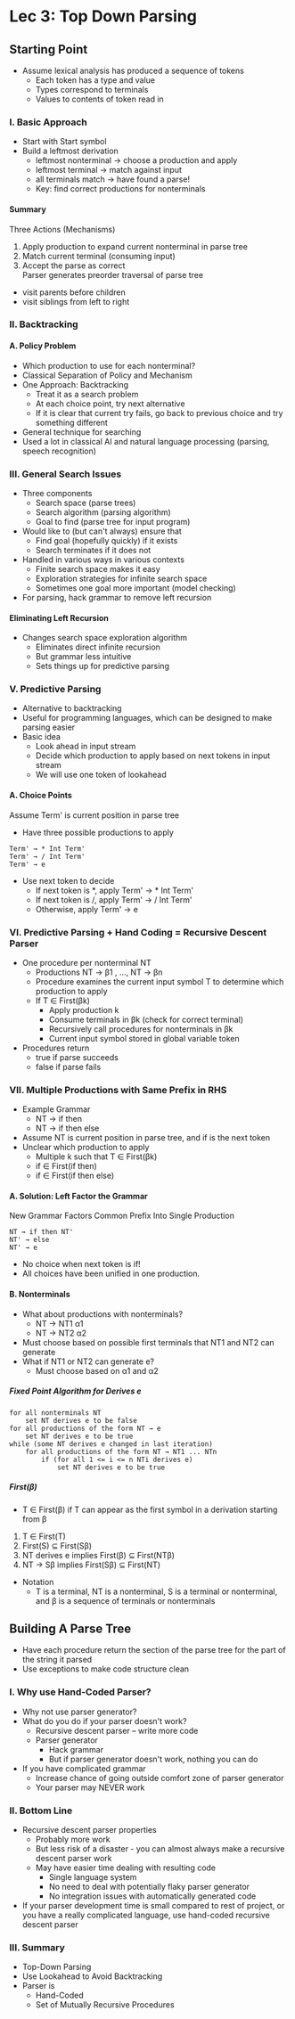 # Lec 3: Top Down Parsing
## Starting Point
- Assume lexical analysis has produced a sequence of tokens
    - Each token has a type and value
    - Types correspond to terminals
    - Values to contents of token read in
### I. Basic Approach
- Start with Start symbol
- Build a leftmost derivation
    - leftmost nonterminal -> choose a production and apply
    - leftmost terminal -> match against input
    - all terminals match -> have found a parse!
    - Key: find correct productions for nonterminals
#### Summary
Three Actions (Mechanisms)
1. Apply production to expand current nonterminal in parse tree
2. Match current terminal (consuming input)
3. Accept the parse as correct\
Parser generates preorder traversal of parse tree
- visit parents before children
- visit siblings from left to right
### II. Backtracking
#### A. Policy Problem
- Which production to use for each nonterminal?
- Classical Separation of Policy and Mechanism
- One Approach: Backtracking
    - Treat it as a search problem
    - At each choice point, try next alternative
    - If it is clear that current try fails, go back to previous choice and try something different
- General technique for searching
- Used a lot in classical AI and natural language processing (parsing, speech recognition)
### III. General Search Issues
- Three components
    - Search space (parse trees)
    - Search algorithm (parsing algorithm)
    - Goal to find (parse tree for input program)
- Would like to (but can't always) ensure that
    - Find goal (hopefully quickly) if it exists
    - Search terminates if it does not
- Handled in various ways in various contexts
    - Finite search space makes it easy
    - Exploration strategies for infinite search space
    - Sometimes one goal more important (model checking)
- For parsing, hack grammar to remove left recursion
#### Eliminating Left Recursion
- Changes search space exploration algorithm
    - Eliminates direct infinite recursion
    - But grammar less intuitive
    - Sets things up for predictive parsing
### V. Predictive Parsing
- Alternative to backtracking
- Useful for programming languages, which can be designed to make parsing easier
- Basic idea
    - Look ahead in input stream
    - Decide which production to apply based on next tokens in input stream
    - We will use one token of lookahead
#### A. Choice Points
Assume Term' is current position in parse tree
- Have three possible productions to apply
```
Term' → * Int Term'
Term' → / Int Term'
Term' → e
```
- Use next token to decide
    - If next token is *, apply Term' → * Int Term'
    - If next token is /, apply Term' → / Int Term'
    - Otherwise, apply Term' → e
### VI. Predictive Parsing + Hand Coding = Recursive Descent Parser
- One procedure per nonterminal NT
    - Productions NT → β1 , …, NT → βn
    - Procedure examines the current input symbol T to determine which production to apply
    - If T ∈ First(βk)
        - Apply production k
        - Consume terminals in βk (check for correct terminal)
        - Recursively call procedures for nonterminals in βk
        - Current input symbol stored in global variable token
- Procedures return
    - true if parse succeeds
    - false if parse fails
### VII. Multiple Productions with Same Prefix in RHS
- Example Grammar
    - NT → if then
    - NT → if then else
- Assume NT is current position in parse tree, and if is the next token
- Unclear which production to apply
    - Multiple k such that T ∈ First(βk)
    - if ∈ First(if then)
    - if ∈ First(if then else)
#### A. Solution: Left Factor the Grammar
New Grammar Factors Common Prefix Into Single Production
```
NT → if then NT'
NT' → else
NT' → e
```
- No choice when next token is if!
- All choices have been unified in one production.
#### B. Nonterminals
- What about productions with nonterminals?
    - NT → NT1 α1
    - NT → NT2 α2
- Must choose based on possible first terminals that NT1 and NT2 can generate
- What if NT1 or NT2 can generate e?
    - Must choose based on α1 and α2
##### Fixed Point Algorithm for Derives e
```
for all nonterminals NT
    set NT derives e to be false
for all productions of the form NT → e
    set NT derives e to be true
while (some NT derives e changed in last iteration)
    for all productions of the form NT → NT1 ... NTn
        if (for all 1 <= i <= n NTi derives e)
            set NT derives e to be true
```
##### First(β)
- T ∈ First(β) if T can appear as the first symbol in a derivation starting from β
1. T ∈ First(T)
2. First(S) ⊆ First(Sβ)
3. NT derives e implies First(β) ⊆ First(NTβ)
4. NT → Sβ implies First(Sβ) ⊆ First(NT)
- Notation
    - T is a terminal, NT is a nonterminal, S is a terminal or nonterminal, and β is a sequence of terminals or nonterminals
## Building A Parse Tree
- Have each procedure return the section of the parse tree for the part of the string it parsed
- Use exceptions to make code structure clean
### I. Why use Hand-Coded Parser?
- Why not use parser generator?
- What do you do if your parser doesn't work?
    - Recursive descent parser – write more code
    - Parser generator
        - Hack grammar
        - But if parser generator doesn't work, nothing you can do
- If you have complicated grammar
    - Increase chance of going outside comfort zone of parser generator
    - Your parser may NEVER work
### II. Bottom Line
- Recursive descent parser properties
    - Probably more work
    - But less risk of a disaster - you can almost always make a recursive descent parser work
    - May have easier time dealing with resulting code
        - Single language system
        - No need to deal with potentially flaky parser generator
        - No integration issues with automatically generated code
- If your parser development time is small compared to rest of project, or you have a really complicated language, use hand-coded recursive descent parser
### III. Summary
- Top-Down Parsing
- Use Lookahead to Avoid Backtracking
- Parser is
    - Hand-Coded
    - Set of Mutually Recursive Procedures